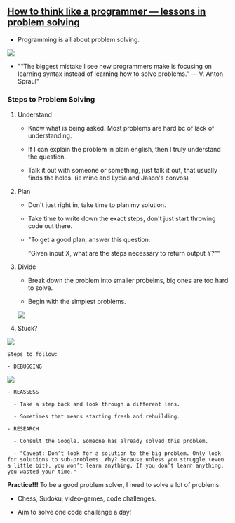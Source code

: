 ## [How to think like a programmer — lessons in problem solving](https://www.freecodecamp.org/news/how-to-think-like-a-programmer-lessons-in-problem-solving-d1d8bf1de7d2/)

- Programming is all about problem solving.

![](assets/2021-03-31-15-09-04.png)

- "“The biggest mistake I see new programmers make is focusing on learning syntax instead of learning how to solve problems.” — V. Anton Spraul"

### Steps to Problem Solving

1. Understand

    - Know what is being asked. Most problems are hard bc of lack of understanding.

    - If I can explain the problem in plain english, then I truly understand the question.

    - Talk it out with someone or something, just talk it out, that usually finds the holes. (ie mine and Lydia and Jason's convos)

2. Plan

    - Don't just right in, take time to plan my solution.

    - Take time to write down the exact steps, don't just start throwing code out there.

    - "To get a good plan, answer this question:

      “Given input X, what are the steps necessary to return output Y?”"

3. Divide

    - Break down the problem into smaller probelms, big ones are too hard to solve.

    - Begin with the simplest problems.

    ![](assets/2021-03-31-15-20-55.png)

4. Stuck?

![](assets/2021-03-31-15-21-54.png)

    Steps to follow:

    - DEBUGGING

  ![](assets/2021-03-31-15-23-51.png)

    - REASSESS

      - Take a step back and look through a different lens.

      - Sometimes that means starting fresh and rebuilding.

    - RESEARCH 

      - Consult the Google. Someone has already solved this problem.
      
      - "Caveat: Don’t look for a solution to the big problem. Only look for solutions to sub-problems. Why? Because unless you struggle (even a little bit), you won’t learn anything. If you don’t learn anything, you wasted your time."

**Practice!!!** To be a good problem solver, I need to solve a lot of problems.

  - Chess, Sudoku, video-games, code challenges. 

- Aim to solve one code challenge a day!

